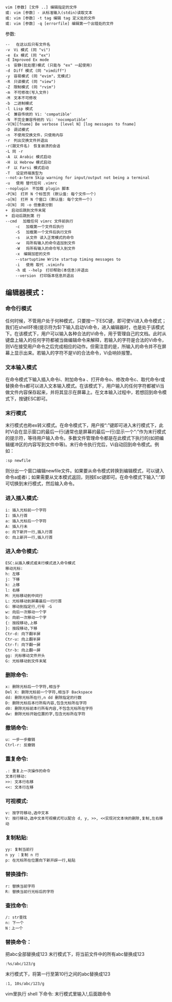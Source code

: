 
```
vim [参数] [文件 ..] 编辑指定的文件
或: vim [参数] - 从标准输入(stdin)读取文本
或: vim [参数] -t tag 编辑 tag 定义处的文件
或: vim [参数] -q [errorfile] 编辑第一个出错处的文件
```
参数:

```
-- 　在这以后只有文件名
-v　Vi 模式 (同 "vi")
-e　Ex 模式 (同 "ex")
-E Improved Ex mode
-s　安静(批处理)模式 (只能与 "ex" 一起使用)
-d　Diff 模式 (同 "vimdiff")
-y　容易模式 (同 "evim"，无模式)
-R　只读模式 (同 "view")
-Z　限制模式 (同 "rvim")
-m　不可修改(写入文件)
-M　文本不可修改
-b　二进制模式
-l　Lisp 模式
-C　兼容传统的 Vi: 'compatible'
-N　不完全兼容传统的 Vi: 'nocompatible'
-V[N][fname] Be verbose [level N] [log messages to fname]
-D　调试模式
-n　不使用交换文件，只使用内存
-r　列出交换文件并退出
-r(跟文件名)　恢复崩溃的会话
-L 同 -r
-A　以 Arabic 模式启动
-H　以 Hebrew 模式启动
-F　以 Farsi 模式启动
-T　 设定终端类型为
--not-a-term Skip warning for input/output not being a terminal
-u　 使用 替代任何 .vimrc
--noplugin　不加载 plugin 脚本
-P[N]　打开 N 个标签页 (默认值: 每个文件一个)
-o[N]　打开 N 个窗口 (默认值: 每个文件一个)
-O[N]　同 -o 但垂直分割
+　启动后跳到文件末尾
+　启动后跳到第 行
--cmd　 加载任何 vimrc 文件前执行
 　　-c　 加载第一个文件后执行
 　　-S　 加载第一个文件后执行文件
 　　-s　 从文件 读入正常模式的命令
 　　-w　 将所有输入的命令追加到文件
 　　-W　 将所有输入的命令写入到文件
 　　-x　编辑加密的文件
 　　--startuptime Write startup timing messages to
 　　-i　 使用 取代 .viminfo
 　　-h 或 --help　打印帮助(本信息)并退出
 　　--version　打印版本信息并退出
```
## 编辑器模式：
### 命令行模式

任何时候，不管用户处于何种模式，只要按一下ESC键，即可使Vi进入命令模式；我们在shell环境(提示符为$)下输入启动Vi命令，进入编辑器时，也是处于该模式下。在该模式下，用户可以输入各种合法的Vi命令，用于管理自己的文档。此时从键盘上输入的任何字符都被当做编辑命令来解释，若输入的字符是合法的Vi命令，则Vi在接受用户命令之后完成相应的动作。但需注意的是，所输入的命令并不在屏幕上显示出来。若输入的字符不是Vi的合法命令，Vi会响铃报警。

### 文本输入模式

在命令模式下输入插入命令i、附加命令a 、打开命令o、修改命令c、取代命令r或替换命令s都可以进入文本输入模式。在该模式下，用户输入的任何字符都被Vi当做文件内容保存起来，并将其显示在屏幕上。在文本输入过程中，若想回到命令模式下，按键ESC即可。

### 末行模式

末行模式也称ex转义模式。在命令模式下，用户按“:”键即可进入末行模式下，此时Vi会在显示窗口的最后一行(通常也是屏幕的最后一行)显示一个“:”作为末行模式的提示符，等待用户输入命令。多数文件管理命令都是在此模式下执行的(如把编辑缓冲区的内容写到文件中等)。末行命令执行完后，Vi自动回到命令模式。例如：

```
:sp newfile
```
则分出一个窗口编辑newfile文件。如果要从命令模式转换到编辑模式，可以键入命令a或者i；如果需要从文本模式返回，则按Esc键即可。在命令模式下输入“:”即可切换到末行模式，然后输入命令。

### 进入插入模式:

```
i: 插入光标前一个字符
I: 插入行首
a: 插入光标后一个字符
A: 插入行未
o: 向下新开一行,插入行首
O: 向上新开一行,插入行首
```

### 进入命令模式:

```
ESC:从插入模式或末行模式进入命令模式
移动光标:
h: 左移
j: 下移
k: 上移
l: 右移
M: 光标移动到中间行
L: 光标移动到屏幕最后一行行首
G: 移动到指定行,行号 -G
w: 向后一次移动一个字
b: 向前一次移动一个字
{: 按段移动,上移
}: 按段移动,下移
Ctr-d: 向下翻半屏
Ctr-u: 向上翻半屏
Ctr-f: 向下翻一屏
Ctr-b: 向上翻一屏
gg: 光标移动文件开头
G: 光标移动到文件末尾
```

### 删除命令:

```
x: 删除光标后一个字符,相当于
Del X: 删除光标前一个字符,相当于 Backspace
dd: 删除光标所在行,n dd 删除指定的行数
D: 删除光标后本行所有内容,包含光标所在字符
d0: 删除光标前本行所有内容,不包含光标所在字符
dw: 删除光标开始位置的字,包含光标所在字符
```

### 撤销命令:

```
u: 一步一步撤销
Ctrl-r: 反撤销
```
### 重复命令:

```
.: 重复上一次操作的命令
文本行移动:
>>: 文本行右移
<<: 文本行左移 
```

### 可视模式: 

```
v: 按字符移动,选中文本 
V: 按行移动,选中文本可视模式可以配合 d, y, >>, <<实现对文本块的删除,复制,左右移动
```

### 复制粘贴:

```
yy: 复制当前行
n yy ：复制 n 行 
p: 在光标所在位置向下新开辟一行,粘贴
```


### 替换操作:

```
r: 替换当前字符
R: 替换当前行光标后的字符
```

### 查找命令:

```
/: str查找
n: 下一个
N：上一个
```

### 替换命令：
把abc全部替换成123
末行模式下，将当前文件中的所有abc替换成123
```
:%s/abc/123/g

```
末行模式下，将第一行至第10行之间的abc替换成123

```
:1, 10s/abc/123/g
```

vim里执行 shell 下命令:
末行模式里输入!,后面跟命令